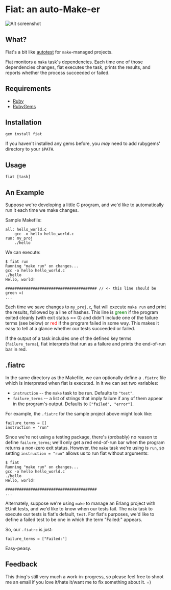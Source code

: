 # Fiat: an auto-Make-er

![Alt screenshot](http://i.imgur.com/EMu57.png)

## What?

Fiat's a bit like [autotest](http://www.zenspider.com/ZSS/Products/ZenTest/) for `make`-managed projects.

Fiat monitors a `make` task's dependencies. Each time one of those dependencies changes, fiat executes the task, prints the results, and reports whether the process succeeded or failed.

## Requirements

- [Ruby](http://www.ruby-lang.org/)
- [RubyGems](https://rubygems.org/)

## Installation

	gem install fiat

If you haven't installed any gems before, you *may* need to add rubygems' directory to your `$PATH`.

## Usage

	fiat [task]

## An Example

Suppose we're developing a little C program, and we'd like to automatically run it each time we make changes.

Sample Makefile:

	all: hello_world.c
		gcc -o hello hello_world.c
	run: my_proj
		./hello
		
We can execute:

	$ fiat run
	Running "make run" on changes...
	gcc -o hello hello_world.c
	./hello
	Hello, world!
	
	######################################## // <- this line should be green =)
	...

Each time we save changes to `my_proj.c`, fiat will execute `make run` and print the results, followed by a line of hashes. This line is <span style="color: green;">green</span> if the program exited cleanly (with exit status == 0) and didn't include one of the failure terms (see below) or <span style="color: red;">red</span> if the program failed in some way. This makes it easy to tell at a glance whether our tests succeeded or failed.

If the output of a task includes one of the defined key terms (`failure_terms`), fiat interprets that run as a failure and prints the end-of-run bar in red.

## .fiatrc

In the same directory as the Makefile, we can optionally define a `.fiatrc` file which is interpreted when fiat is executed. In it we can set two variables:

- `instruction` -- the `make` task to be run. Defaults to `"test"`.
- `failure_terms` -- a list of strings that imply failure if any of them appear in the program's output. Defaults to `["failed", "error"]`.

For example, the `.fiatrc` for the sample project above might look like:

	failure_terms = []
	instruction = "run"

Since we're not using a testing package, there's (probably) no reason to define `failure_terms`; we'll only get a red end-of-run bar when the program returns a non-zero exit status.  However, the `make` task we're using is `run`, so setting `instruction = "run"` allows us to run fiat without arguments:

	$ fiat
	Running "make run" on changes...
	gcc -o hello hello_world.c
	./hello
	Hello, world!
	
	########################################
	...

Alternately, suppose we're using `make` to manage an Erlang project with EUnit tests, and we'd like to know when our tests fail. The `make` task to execute our tests is fiat's default, `test`.  For fiat's purposes, we'd like to define a failed test to be one in which the term "Failed:" appears.

So, our `.fiatrc` is just:

	failure_terms = ["Failed:"]

Easy-peasy.

## Feedback

This thing's still very much a work-in-progress, so please feel free to shoot me an email if you love it/hate it/want me to fix something about it. =)


